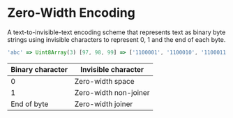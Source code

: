 # Zero-Width Encoding

A text-to-invisible-text encoding scheme that represents text as binary byte
strings using invisible characters to represent 0, 1 and the end of each byte.

```js
'abc' => Uint8Array(3) [97, 98, 99] => ['1100001', '1100010', '1100011']
```

| Binary character | Invisible character   |
| ---------------- | --------------------- |
| 0                | Zero-width space      |
| 1                | Zero-width non-joiner |
| End of byte      | Zero-width joiner     |
